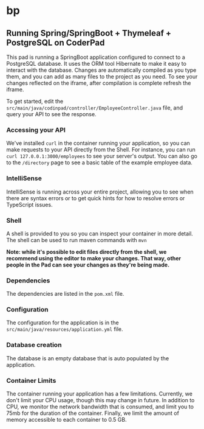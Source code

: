 # bp
## Running Spring/SpringBoot + Thymeleaf + PostgreSQL on CoderPad

This pad is running a SpringBoot application configured to connect to a PostgreSQL database. It uses the ORM tool Hibernate to make it easy to interact with the database. Changes are automatically compiled as you type them, and you can add as many files to the project as you need. To see your changes reflected on the iframe, after compilation is complete refresh the iframe.

To get started, edit the `src/main/java/codinpad/controller/EmployeeController.java` file, and query your API to see the response.

### Accessing your API

We've installed `curl` in the container running your application, so you can make requests to your API directly from the Shell. For instance, you can run `curl 127.0.0.1:3000/employees` to see your server's output. You can also go to the `/directory` page to see a basic table of the example employee data.

### IntelliSense

IntelliSense is running across your entire project, allowing you to see when there are syntax errors or to get quick hints for how to resolve errors or TypeScript issues.

### Shell

A shell is provided to you so you can inspect your container in more detail. The shell can be used to run maven commands with `mvn`

**Note: while it's possible to edit files directly from the shell, we recommend using the editor to make your changes. That way, other people in the Pad can see your changes as they're being made.**

### Dependencies

The dependencies are listed in the `pom.xml` file.

### Configuration

The configuration for the application is in the `src/main/java/resources/application.yml` file.

### Database creation

The database is an empty database that is auto populated by the application.

### Container Limits

The container running your application has a few limitations. Currently, we don't limit your CPU usage, though this may change in future. In addition to CPU, we monitor the network bandwidth that is consumed, and limit you to 75mb for the duration of the container. Finally, we limit the amount of memory accessible to each container to 0.5 GB.
